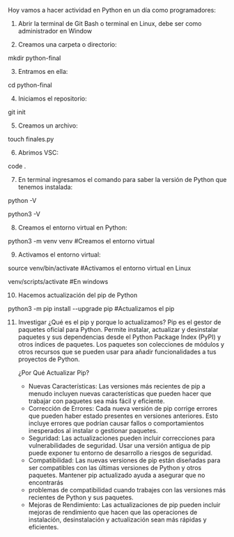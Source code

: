 Hoy vamos a hacer actividad en Python en un día como programadores:

1. Abrir la terminal de Git Bash o terminal en Linux, debe ser como administrador en Window

2. Creamos una carpeta o directorio: 

mkdir python-final

3. Entramos en ella: 

cd python-final

4. Iniciamos el repositorio:

git init

5. Creamos un archivo:

touch finales.py

6. Abrimos VSC:

code .

7. En terminal ingresamos el comando para saber la versión de Python que tenemos instalada:

python -V

python3 -V

8. Creamos el entorno virtual en Python:

python3 -m venv venv #Creamos el entorno virtual

9. Activamos el entorno virtual:

source venv/bin/activate #Activamos el entorno virtual en Linux

venv/scripts/activate #En windows

10. Hacemos actualización del pip de Python

python3 -m pip install --upgrade pip #Actualizamos el pip

11. Investigar ¿Qué es el pip y porque lo actualizamos?
    Pip es el gestor de paquetes oficial para Python. Permite instalar, actualizar y desinstalar paquetes y sus dependencias desde el Python Package Index (PyPI) y otros índices de paquetes.
    Los paquetes son colecciones de módulos y otros recursos que se pueden usar para añadir funcionalidades a tus proyectos de Python.

    ¿Por Qué Actualizar Pip?
    - Nuevas Características: Las versiones más recientes de pip a menudo incluyen nuevas características que pueden hacer que trabajar con paquetes sea más fácil y eficiente.
    - Corrección de Errores: Cada nueva versión de pip corrige errores que pueden haber estado presentes en versiones anteriores. Esto incluye errores que podrían causar fallos o comportamientos
    inesperados al instalar o gestionar paquetes.
    - Seguridad: Las actualizaciones pueden incluir correcciones para vulnerabilidades de seguridad. Usar una versión antigua de pip puede exponer tu entorno de desarrollo a riesgos de seguridad.
    - Compatibilidad: Las nuevas versiones de pip están diseñadas para ser compatibles con las últimas versiones de Python y otros paquetes. Mantener pip actualizado ayuda a asegurar que no encontrarás
    - problemas de compatibilidad cuando trabajes con las versiones más recientes de Python y sus paquetes.
    - Mejoras de Rendimiento: Las actualizaciones de pip pueden incluir mejoras de rendimiento que hacen que las operaciones de instalación, desinstalación y actualización sean más rápidas y eficientes.
